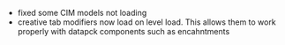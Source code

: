 - fixed some CIM models not loading
- creative tab modifiers now load on level load. This allows them to work properly with datapck components such as encahntments